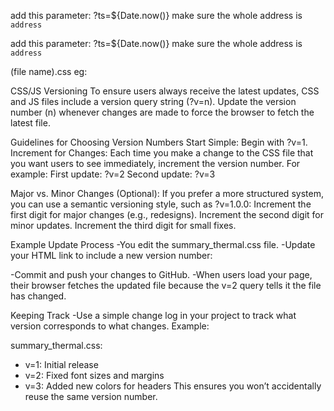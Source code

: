<!-- For WP to use most up to date JS-->

add this parameter: ?ts=${Date.now()}  make sure the whole address is ` address   `
<script>
    const script = document.createElement('script');
    script.src = `https://concussed8.github.io/Burn-Management-Project/scripts/thermal_tbsa_and_resus.js?ts=${Date.now()}`;
    document.head.appendChild(script);
</script>
</body>
</html>

<!-- For WP to use most up to date html-->
add this parameter: ?ts=${Date.now()}  make sure the whole address is ` address   `
<script>
    const link = document.createElement('link');
    link.rel = 'stylesheet';
    link.href = `https://concussed8.github.io/Burn-Management-Project/styles/thermal_tbsa_and_resus.css?ts=${Date.now()}`;
    document.head.appendChild(link);
</script>







(file name).css  eg:<link rel="stylesheet" href="https://concussed8.github.io/Burn-Management-Project/styles/summary_thermal.css?v=2">

CSS/JS Versioning
To ensure users always receive the latest updates, CSS and JS files include a version query string (?v=n). Update the version number (n) whenever changes are made to force the browser to fetch the latest file.

Guidelines for Choosing Version Numbers
Start Simple: Begin with ?v=1.
Increment for Changes: Each time you make a change to the CSS file that you want users to see immediately, increment the version number. For example:
First update: ?v=2
Second update: ?v=3

Major vs. Minor Changes (Optional):
If you prefer a more structured system, you can use a semantic versioning style, such as ?v=1.0.0:
Increment the first digit for major changes (e.g., redesigns).
Increment the second digit for minor updates.
Increment the third digit for small fixes.

Example Update Process
-You edit the summary_thermal.css file.
-Update your HTML link to include a new version number:

<link rel="stylesheet" href="https://concussed8.github.io/Burn-Management-Project/styles/summary_thermal.css?v=2">

-Commit and push your changes to GitHub.
-When users load your page, their browser fetches the updated file because the v=2 query tells it the file has changed.

Keeping Track
-Use a simple change log in your project to track what version corresponds to what changes. Example:

summary_thermal.css:
- v=1: Initial release
- v=2: Fixed font sizes and margins
- v=3: Added new colors for headers
This ensures you won’t accidentally reuse the same version number.

